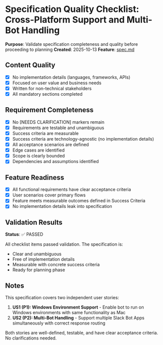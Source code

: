 # Specification Quality Checklist: Cross-Platform Support and Multi-Bot Handling

**Purpose**: Validate specification completeness and quality before proceeding to planning
**Created**: 2025-10-13
**Feature**: [spec.md](../spec.md)

## Content Quality

- [X] No implementation details (languages, frameworks, APIs)
- [X] Focused on user value and business needs
- [X] Written for non-technical stakeholders
- [X] All mandatory sections completed

## Requirement Completeness

- [X] No [NEEDS CLARIFICATION] markers remain
- [X] Requirements are testable and unambiguous
- [X] Success criteria are measurable
- [X] Success criteria are technology-agnostic (no implementation details)
- [X] All acceptance scenarios are defined
- [X] Edge cases are identified
- [X] Scope is clearly bounded
- [X] Dependencies and assumptions identified

## Feature Readiness

- [X] All functional requirements have clear acceptance criteria
- [X] User scenarios cover primary flows
- [X] Feature meets measurable outcomes defined in Success Criteria
- [X] No implementation details leak into specification

## Validation Results

**Status**: ✅ PASSED

All checklist items passed validation. The specification is:

- Clear and unambiguous
- Free of implementation details
- Measurable with concrete success criteria
- Ready for planning phase

## Notes

This specification covers two independent user stories:

1. **US1 (P1): Windows Environment Support** - Enable bot to run on Windows environments with same functionality as Mac
2. **US2 (P2): Multi-Bot Handling** - Support multiple Slack Bot Apps simultaneously with correct response routing

Both stories are well-defined, testable, and have clear acceptance criteria. No clarifications needed.
